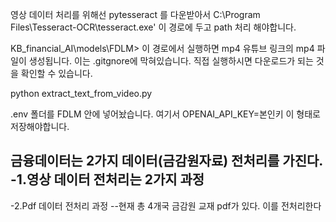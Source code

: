 
영상 데이터 처리를 위해선
pytesseract 를 다운받아서 
C:\Program Files\Tesseract-OCR\tesseract.exe'
이 경로에 두고 path 처리 해야합니다.

KB_financial_AI\models\FDLM> 
이 경로에서 실행하면 mp4 유튜브 링크의 mp4 파일이 생성됩니다. 이는 .gitgnore에 막혀있습니다.
직접 실행하시면 다운로드가 되는 것을 확인할 수 있습니다.
 
 python extract_text_from_video.py

.env 폴더를 FDLM 안에 넣어놨습니다. 여기서
OPENAI_API_KEY=본인키
이 형태로 저장해야합니다.

금융데이터는 2가지 데이터(금감원자료) 전처리를 가진다.
-1.영상 데이터 전처리는 2가지 과정
-- 
-2.Pdf 데이터 전처리 과정
--현재 총 4개국 금감원 교재 pdf가 있다. 이를 전처리한다
